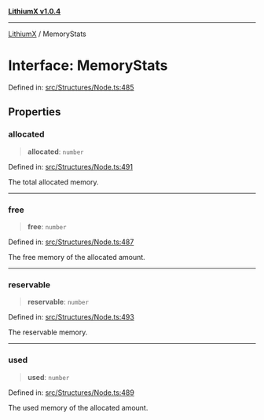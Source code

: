[**LithiumX v1.0.4**](../README.md)

***

[LithiumX](../globals.md) / MemoryStats

# Interface: MemoryStats

Defined in: [src/Structures/Node.ts:485](https://github.com/anantix-network/LithiumX/blob/1ee801f60507a40b0e1da1b728c5a61e34ba8699/src/Structures/Node.ts#L485)

## Properties

### allocated

> **allocated**: `number`

Defined in: [src/Structures/Node.ts:491](https://github.com/anantix-network/LithiumX/blob/1ee801f60507a40b0e1da1b728c5a61e34ba8699/src/Structures/Node.ts#L491)

The total allocated memory.

***

### free

> **free**: `number`

Defined in: [src/Structures/Node.ts:487](https://github.com/anantix-network/LithiumX/blob/1ee801f60507a40b0e1da1b728c5a61e34ba8699/src/Structures/Node.ts#L487)

The free memory of the allocated amount.

***

### reservable

> **reservable**: `number`

Defined in: [src/Structures/Node.ts:493](https://github.com/anantix-network/LithiumX/blob/1ee801f60507a40b0e1da1b728c5a61e34ba8699/src/Structures/Node.ts#L493)

The reservable memory.

***

### used

> **used**: `number`

Defined in: [src/Structures/Node.ts:489](https://github.com/anantix-network/LithiumX/blob/1ee801f60507a40b0e1da1b728c5a61e34ba8699/src/Structures/Node.ts#L489)

The used memory of the allocated amount.

